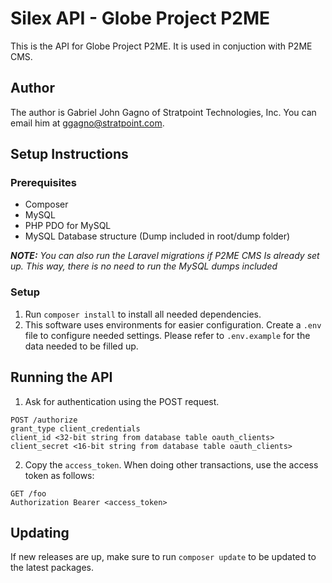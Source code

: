 # Silex API - Globe Project P2ME
This is the API for Globe Project P2ME. It is used in conjuction with P2ME CMS.

## Author
The author is Gabriel John Gagno of Stratpoint Technologies, Inc. You can email him at ggagno@stratpoint.com.

## Setup Instructions
### Prerequisites
* Composer
* MySQL
* PHP PDO for MySQL
* MySQL Database structure (Dump included in root/dump folder)

*__NOTE:__ You can also run the Laravel migrations if P2ME CMS Is already set up. This way, there is no need
to run the MySQL dumps included*

### Setup
1. Run ```composer install``` to install all needed dependencies.
2. This software uses environments for easier configuration. Create a ```.env``` file
 to configure needed settings. Please refer to ```.env.example``` for the data needed to be filled up.

## Running the API
1. Ask for authentication using the POST request.
```
POST /authorize
grant_type client_credentials
client_id <32-bit string from database table oauth_clients>
client_secret <16-bit string from database table oauth_clients>
```
2. Copy the ```access_token```. When doing other transactions, use the access token as follows:
```
GET /foo
Authorization Bearer <access_token>
```

## Updating
If new releases are up, make sure to run ```composer update```
to be updated to the latest packages.